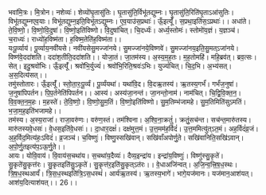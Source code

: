 

  
भवा॑मि॒त्रः। मि॒त्रोन। नशेव्यः॑। शेव्यो॑घृ॒तासु॑तिः। घृ॒तासु॑ति॒र्विभू॑तद्युम्नः। घृ॒तासु॑ति॒रिति॑घृ॒ताऽआ॑सुतिः। विभू॑तद्युम्नएव॒याः। विभू॑तद्युम्न॒इति॒विभू॑तऽद्युम्नः। ए॒व॒याउ॑स॒प्रथाः॑। ऊँ॒इत्यूँ॑। स॒प्रथा॒इति॑स॒ऽप्रथाः॑।। अधा॑ते। ते॒वि॒ष्णो॒। वि॒ष्णो॒वि॒दुषा॑। वि॒ष्णो॒इति॑विष्णो। वि॒दुषा॑चित्। चि॒दर्ध्यः॑। अर्ध्य॒स्तोमः॑। स्तोमो॑य॒ज्ञं। य॒ज्ञञ्च॑। च॒राध्यः॑। राध्यो॑ह॒विष्म॑ता। ह॒विष्म॒तेति॑ह॒विष्म॑ता।।  
यःपू॒र्व्याय॑। पू॒र्व्याय॒नवी॑यसे। नवी॑यसेसु॒मज्जा॑नये। सु॒मज्जा॑नये॒विष्णवे॑। सु॒मज्जा॑नय॒इति॒सु॒मत्ऽजा॑नये। विष्ण॑वे॒ददा॑शति। ददा॑श॒तीति॒ददा॑शति।। योजा॒तं। जा॒तम॑स्य। अ॒स्य॒म॒ह॒तः। म॒ह॒तोमहि॑। महि॒ब्रव॑त्। ब्रव॒त्सः। सेत्। इदु॒श्रवो॑भिः। ऊँ॒इत्यूँ॑। श्रवो॑भि॒र्युज्यं॑। श्रवो॑भि॒रिति॒श्रवः॑ऽभिः। युज्यं॑चित्। चि॒द॒भि। अ॒भ्य॑सत्। अ॒स॒दित्य॑सत्।।  
तमु॑स्तोतारः। ऊँ॒इत्यूँ॑। स्तो॒ता॒रः॒पू॒र्व्यं। पू॒र्व्यंयथा॑। यथा॑वि॒द। वि॒दऋ॒तस्य॑। ऋ॒तस्य॒गर्भं॑। गर्भं॑ज॒नुषा॑। ज॒नुषा॑पिपर्तन। पि॒प॒र्तनेति॑पिपर्तन।। आस्य॑। अस्य॑जा॒नन्त॑। जा॒नन्तो॒नाम॑। नाम॑चित्। चि॒द्वि॒वि॒क्त॒न॒। वि॒व॒क्त॒न॒म॒हः। म॒हस्ते॑। ते॒वि॒ष्णो॒। वि॒ष्णो॒सु॒म॒तिं। वि॒ष्णो॒इति॑विष्णो। सु॒म॒तिम्भ॑जामहे। सु॒म॒तिमिति॑सुऽमतिं। भ॒जा॒म॒ह॒इति॑भजामहे।।  
तम॑स्य। अ॒स्य॒राजा॑। राजा॒वरु॑णः। वरु॑ण॒स्तं। तम॑श्विना। अ॒श्वि॒ना॒क्रतुं॑। क्रतुं॒सच॑न्त। सच॑न्त॒मारु॑तस्य। मारु॑तस्यवे॒धसः॑। वे॒धस॒इति॑वे॒धसः॑।। दा॒धार॒दक्षं॑। दक्ष॑मुत्त॒मं। उ॒त्त॒मम॑ह॒र्विदं॑। उ॒त्त॒ममित्यु॑त्ऽत॒मं। अह॒र्विदं॑व्र॒जं। अ॒ह॒र्विद॒मित्य॑हः॒ऽविदं॑। व्र॒जञ्च॑। च॒विष्णुः॑। विष्णु॒स्सखि॑वान्। सखि॑वाँअपोर्णु॒ते। सखि॑वानिति॒सखि॑ऽवान्। अ॒पो॒र्णु॒तइत्य॑प॒ऽऊ॒र्णु॒ते।।  
आयः। योवि॒वाय॑। वि॒वाय॑स॒चथा॑य। स॒चथा॑य॒दैव्यः॑। दैव्य॒इन्द्रा॑य। इन्द्रा॑य॒विष्णुः॑। विष्णु॑स्सु॒कृते॑। सु॒कृते॑सु॒कृत्त॑रः। सु॒कृतइति॑सु॒ऽकृते॑। सु॒कृत्त॑र॒इति॑सु॒कृत्ऽत॑रः।। वे॒धाअजि॑न्वत्। अ॒जि॒न्व॒त्त्रि॒ष॒ध॒स्थः। त्रि॒ष॒ध॒स्थआर्यं॑। त्रि॒स॒ध॒स्थइति॑त्रि॒ऽस॒धस्थं॑। आर्य॑ऋ॒तस्य॑। ऋ॒तस्य॒भागे॑। भागे॒यज॑मानः। यज॑मान॒आश॑यत्। आश॑य॒दित्याश॑यत्।। 26।।  
